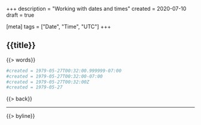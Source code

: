+++
description = "Working with dates and times"
created = 2020-07-10
draft = true

[meta]
tags = ["Date", "Time", "UTC"]
+++

## {{title}}

{{> words}}

```toml
#created = 1979-05-27T00:32:00.999999-07:00
#created = 1979-05-27T00:32:00-07:00
#created = 1979-05-27T00:32:00Z
#created = 1979-05-27
```

{{> back}}

---

{{> byline}}

